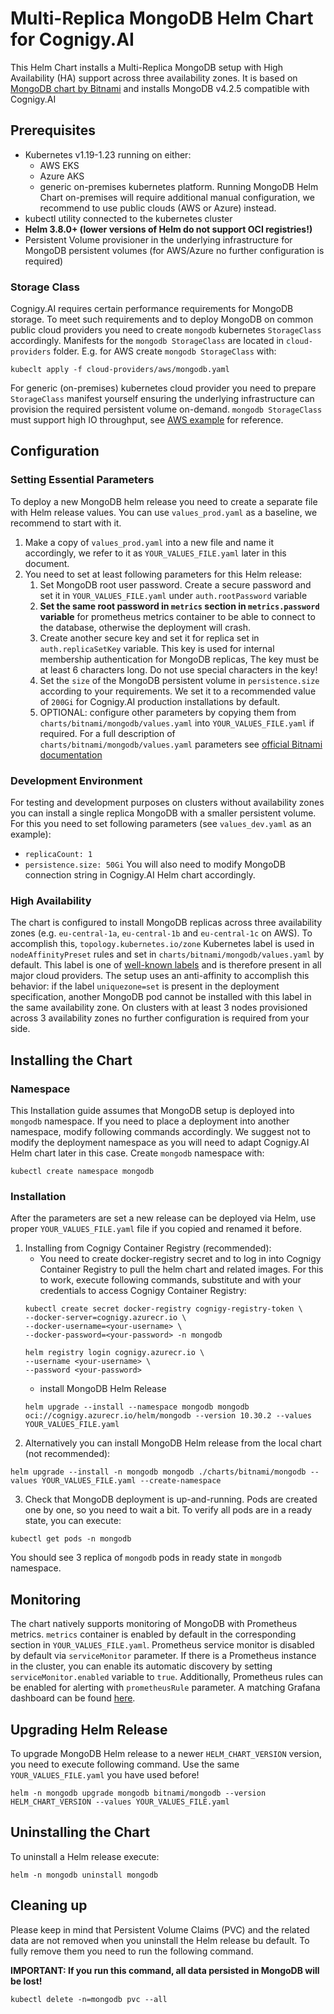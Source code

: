# Multi-Replica MongoDB Helm Chart for Cognigy.AI
This Helm Chart installs a Multi-Replica MongoDB setup with High Availability (HA) support across three availability zones. It is based on [MongoDB chart by Bitnami](https://github.com/bitnami/charts/tree/master/bitnami/mongodb) and installs MongoDB v4.2.5 compatible with Cognigy.AI

## Prerequisites
- Kubernetes v1.19-1.23 running on either:
   - AWS EKS
   - Azure AKS
   - generic on-premises kubernetes platform. Running MongoDB Helm Chart on-premises will require additional manual configuration, we recommend to use public clouds (AWS or Azure) instead.
- kubectl utility connected to the kubernetes cluster
- **Helm 3.8.0+ (lower versions of Helm do not support OCI registries!)** 
- Persistent Volume provisioner in the underlying infrastructure for MongoDB persistent volumes (for AWS/Azure no further configuration is required)

### Storage Class
Cognigy.AI requires certain performance requirements for MongoDB storage. To meet such requirements and to deploy MongoDB on common public cloud providers you need to create `mongodb` kubernetes `StorageClass` accordingly. Manifests for the `mongodb StorageClass` are located in `cloud-providers` folder. E.g. for AWS create `mongodb StorageClass` with:
   ```
   kubeclt apply -f cloud-providers/aws/mongodb.yaml
   ```
For generic (on-premises) kubernetes cloud provider you need to prepare `StorageClass` manifest yourself ensuring the underlying infrastructure can provision the required persistent volume on-demand. `mongodb StorageClass` must support high IO throughput, see [AWS example](cloud-providers/aws/mongodb.yaml) for reference.

## Configuration

### Setting Essential Parameters
To deploy a new MongoDB helm release you need to create a separate file with Helm release values. You can use `values_prod.yaml` as a baseline, we recommend to start with it.
1. Make a copy of `values_prod.yaml` into a new file and name it accordingly, we refer to it as `YOUR_VALUES_FILE.yaml` later in this document.
2. You need to set at least following parameters for this Helm release:
   1. Set MongoDB root user password. Create a secure password and set it in `YOUR_VALUES_FILE.yaml` under `auth.rootPassword` variable
   2. **Set the same root password in `metrics` section in `metrics.password` variable** for prometheus metrics container to be able to connect to the database, otherwise the deployment will crash.
   3. Create another secure key and set it for replica set in `auth.replicaSetKey` variable. This key is used for internal membership authentication for MongoDB replicas, The key must be at least 6 characters long. Do not use special characters in the key!
   4. Set the `size` of the MongoDB persistent volume in `persistence.size` according to your requirements. We set it to a recommended value of `200Gi` for Cognigy.AI production installations by default.
   5. OPTIONAL: configure other parameters by copying them from `charts/bitnami/mongodb/values.yaml` into `YOUR_VALUES_FILE.yaml` if required. For a full description of `charts/bitnami/mongodb/values.yaml` parameters see [official Bitnami documentation](https://github.com/bitnami/charts/tree/master/bitnami/mongodb)

### Development Environment
For testing and development purposes on clusters without availability zones you can install a single replica MongoDB with a smaller persistent volume. For this you need to set following parameters (see `values_dev.yaml` as an example):
* `replicaCount: 1`
* `persistence.size: 50Gi`
You will also need to modify MongoDB connection string in Cognigy.AI Helm chart accordingly.

### High Availability
The chart is configured to install MongoDB replicas across three availability zones (e.g. `eu-central-1a`, `eu-central-1b` and `eu-central-1c` on AWS). To accomplish this, `topology.kubernetes.io/zone` Kubernetes label is used in `nodeAffinityPreset` rules and set in `charts/bitnami/mongodb/values.yaml` by default. This label is one of [well-known labels](https://kubernetes.io/docs/reference/labels-annotations-taints/#topologykubernetesiozone) and is therefore present in all major cloud providers. The setup uses an anti-affinity to accomplish this behavior: if the label `uniquezone=set` is present in the deployment specification, another MongoDB pod cannot be installed with this label in the same availability zone. On clusters with at least 3 nodes provisioned across 3 availability zones no further configuration is required from your side.

## Installing the Chart
### Namespace
This Installation guide assumes that MongoDB setup is deployed into `mongodb` namespace. If you need to place a deployment into another namespace, modify following commands accordingly. We suggest not to modify the deployment namespace as you will need to adapt Cognigy.AI Helm chart later in this case. Create `mongodb` namespace with: 
```
kubectl create namespace mongodb
```

### Installation
After the parameters are set a new release can be deployed via Helm, use proper `YOUR_VALUES_FILE.yaml` file if you copied and renamed it before.

1. Installing from Cognigy Container Registry (recommended):
   * You need to create docker-registry secret and to log in into Cognigy Container Registry to pull the helm chart and related images. For this to work, execute following commands, substitute <your-username> and <your-password> with your credentials to access Cognigy Container Registry: 
    ```
    kubectl create secret docker-registry cognigy-registry-token \
    --docker-server=cognigy.azurecr.io \
    --docker-username=<your-username> \
    --docker-password=<your-password> -n mongodb
  
    helm registry login cognigy.azurecr.io \
    --username <your-username> \
    --password <your-password>
    ```
    * install MongoDB Helm Release
    ```
    helm upgrade --install --namespace mongodb mongodb oci://cognigy.azurecr.io/helm/mongodb --version 10.30.2 --values YOUR_VALUES_FILE.yaml
    ```
2. Alternatively you can install MongoDB Helm release from the local chart (not recommended): 
```
helm upgrade --install -n mongodb mongodb ./charts/bitnami/mongodb --values YOUR_VALUES_FILE.yaml --create-namespace
```
3. Check that MongoDB deployment is up-and-running. Pods are created one by one, so you need to wait a bit. To verify all pods are in a ready state, you can execute:
```
kubectl get pods -n mongodb
```
You should see 3 replica of `mongodb` pods in ready state in `mongodb` namespace.

## Monitoring
The chart natively supports monitoring of MongoDB with Prometheus metrics. `metrics` container is enabled by default in the corresponding section in `YOUR_VALUES_FILE.yaml`. Prometheus service monitor is disabled by default via `serviceMonitor` parameter. If there is a Prometheus instance in the cluster, you can enable its automatic discovery by setting `serviceMonitor.enabled` variable to `true`. Additionally, Prometheus rules can be enabled for alerting with `prometheusRule` parameter. A matching Grafana dashboard can be found [here](https://grafana.com/grafana/dashboards/7353).

## Upgrading Helm Release
To upgrade MongoDB Helm release to a newer `HELM_CHART_VERSION` version, you need to execute following command. Use the same `YOUR_VALUES_FILE.yaml` you have used before!
```
helm -n mongodb upgrade mongodb bitnami/mongodb --version HELM_CHART_VERSION --values YOUR_VALUES_FILE.yaml
```

## Uninstalling the Chart
To uninstall a Helm release execute: 
```
helm -n mongodb uninstall mongodb
```

## Cleaning up
Please keep in mind that Persistent Volume Claims (PVC) and the related data are not removed when you uninstall the Helm release bu default. To fully remove them you need to run the following command. 

**IMPORTANT: If you run this command, all data persisted in MongoDB will be lost!**
```
kubectl delete -n=mongodb pvc --all
```
